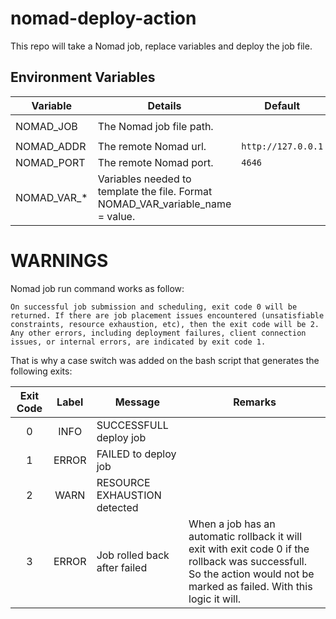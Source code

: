 # nomad-deploy-action
This repo will take a Nomad job, replace variables and deploy the job file.

## Environment Variables

| Variable   | Details                  | Default            | Example                    |
|-------------|--------------------------|--------------------|----------------------------|
| NOMAD_JOB   | The Nomad job file path. |                    | `nomad-jobs/dev/app.nomad` |
| NOMAD_ADDR  | The remote Nomad url.    | `http://127.0.0.1` | `https://example.com`      |
| NOMAD_PORT  | The remote Nomad port.   | `4646`             | `4646`                     |
| NOMAD_VAR_* | Variables needed to template the file. Format NOMAD_VAR_variable_name = value.| | |

# WARNINGS

Nomad job run command works as follow:

```
On successful job submission and scheduling, exit code 0 will be returned. If there are job placement issues encountered (unsatisfiable constraints, resource exhaustion, etc), then the exit code will be 2. Any other errors, including deployment failures, client connection issues, or internal errors, are indicated by exit code 1.
```

That is why a case switch was added on the bash script that generates the following exits:

|Exit Code|Label| Message                            |Remarks|
|:-------:|:-----:|------------------------------------|-------|
|    0    | INFO  | SUCCESSFULL deploy job       ||
|    1    | ERROR | FAILED to deploy job        ||
|    2    | WARN  | RESOURCE EXHAUSTION detected ||
|    3    | ERROR | Job rolled back after failed| When a job has an automatic rollback it will exit with exit code 0 if the rollback was successfull. So the action would not be marked as failed. With this logic it will.|
